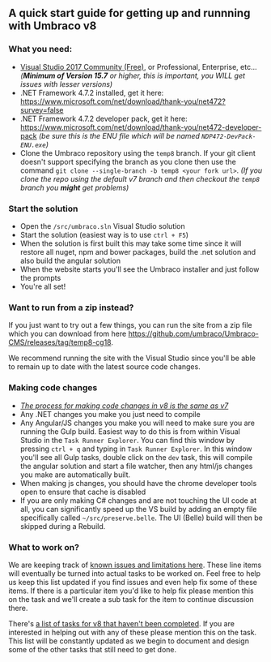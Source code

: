 ## A quick start guide for getting up and runnning with Umbraco v8

### What you need:

* [Visual Studio 2017 Community (Free)](https://www.visualstudio.com/vs/community/), or Professional, Enterprise, etc... _(**Minimum of Version 15.7** or higher, this is important, you WILL get issues with lesser versions)_
* .NET Framework 4.7.2 installed, get it here: https://www.microsoft.com/net/download/thank-you/net472?survey=false
* .NET Framework 4.7.2 developer pack, get it here: https://www.microsoft.com/net/download/thank-you/net472-developer-pack _(be sure this is the ENU file which will be named `NDP472-DevPack-ENU.exe`)_
* Clone the Umbraco repository using the `temp8` branch. If your git client doesn't support specifying the branch as you clone then use the command `git clone --single-branch -b temp8 <your fork url>`. _(If you clone the repo using the default v7 branch and then checkout the `temp8` branch you **might** get problems)_

### Start the solution

* Open the `/src/umbraco.sln` Visual Studio solution
* Start the solution (easiest way is to use `ctrl + F5`)
* When the solution is first built this may take some time since it will restore all nuget, npm and bower packages, build the .net solution and also build the angular solution
* When the website starts you'll see the Umbraco installer and just follow the prompts
* You're all set!

### Want to run from a zip instead?

If you just want to try out a few things, you can run the site from a zip file which you can download from here https://github.com/umbraco/Umbraco-CMS/releases/tag/temp8-cg18. 

We recommend running the site with the Visual Studio since you'll be able to remain up to date with the latest source code changes.

### Making code changes

* _[The process for making code changes in v8 is the same as v7](https://github.com/umbraco/Umbraco-CMS/blob/dev-v7/docs/CONTRIBUTING.md)_
* Any .NET changes you make you just need to compile
* Any Angular/JS changes you make you will need to make sure you are running the Gulp build. Easiest way to do this is from within Visual Studio in the `Task Runner Explorer`. You can find this window by pressing `ctrl + q` and typing in `Task Runner Explorer`. In this window you'll see all Gulp tasks, double click on the `dev` task, this will compile the angular solution and start a file watcher, then any html/js changes you make are automatically built.  
* When making js changes, you should have the chrome developer tools open to ensure that cache is disabled
* If you are only making C# changes and are not touching the UI code at all, you can significantly speed up the VS build by adding an empty file specifically called `~/src/preserve.belle`. The UI (Belle) build will then be skipped during a Rebuild.

### What to work on?

We are keeping track of [known issues and limitations here](http://issues.umbraco.org/issue/U4-11279). These line items will eventually be turned into actual tasks to be worked on. Feel free to help us keep this list updated if you find issues and even help fix some of these items. If there is a particular item you'd like to help fix please mention this on the task and we'll create a sub task for the item to continue discussion there.

There's [a list of tasks for v8 that haven't been completed](https://issues.umbraco.org/issues?q=&project=U4&tagValue=&release=8.0.0&issueType=&resolvedState=open&search=search). If you are interested in helping out with any of these please mention this on the task. This list will be constantly updated as we begin to document and design some of the other tasks that still need to get done.

